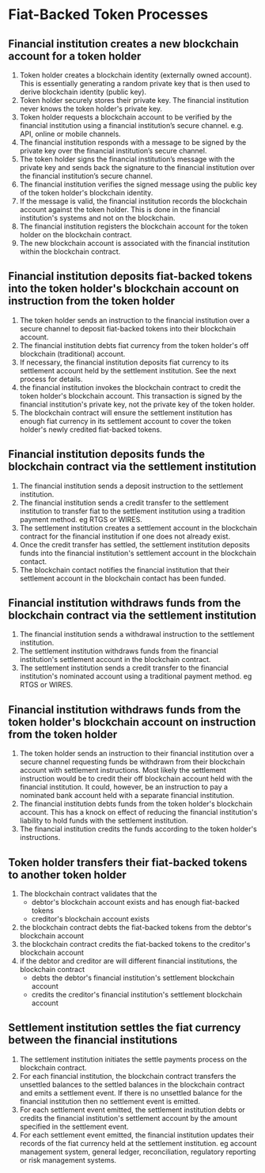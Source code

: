 # Fiat-Backed Token Processes

## Financial institution creates a new blockchain account for a token holder
1. Token holder creates a blockchain identity (externally owned account). This is essentially generating a random private key that is then used to derive blockchain identity (public key).
2. Token holder securely stores their private key. The financial institution never knows the token holder's private key.
3. Token holder requests a blockchain account to be verified by the financial institution using a financial institution’s secure channel. e.g. API, online or mobile channels.
4. The financial institution responds with a message to be signed by the private key over the financial institution’s secure channel.
5. The token holder signs the financial institution’s message with the private key and sends back the signature to the financial institution over the financial institution’s secure channel.
6. The financial institution verifies the signed message using the public key of the token holder's blockchain identity.
7. If the message is valid, the financial institution records the blockchain account against the token holder. This is done in the financial institution's systems and not on the blockchain.
8. The financial institution registers the blockchain account for the token holder on the blockchain contract.
9. The new blockchain account is associated with the financial institution within the blockchain contract.

## Financial institution deposits fiat-backed tokens into the token holder's blockchain account on instruction from the token holder
1. The token holder sends an instruction to the financial institution over a secure channel to deposit fiat-backed tokens into their blockchain account.
2. The financial institution debts fiat currency from the token holder's off blockchain (traditional) account.
3. If necessary, the financial institution deposits fiat currency to its settlement account held by the settlement institution. See the next process for details.
4. the financial institution invokes the blockchain contract to credit the token holder's blockchain account. This transaction is signed by the financial institution's private key, not the private key of the token holder.
5. The blockchain contract will ensure the settlement institution has enough fiat currency in its settlement account to cover the token holder's newly credited fiat-backed tokens.

## Financial institution deposits funds the blockchain contract via the settlement institution
1. The financial institution sends a deposit instruction to the settlement institution.
2. The financial institution sends a credit transfer to the settlement institution to transfer fiat to the settlement institution using a tradition payment method. eg RTGS or WIRES.
3. The settlement institution creates a settlement account in the blockchain contract for the financial institution if one does not already exist.
4. Once the credit transfer has settled, the settlement institution deposits funds into the financial institution's settlement account in the blockchain contact.
5. The blockchain contact notifies the financial institution that their settlement account in the blockchain contact has been funded.

## Financial institution withdraws funds from the blockchain contract via the settlement institution
1. The financial institution sends a withdrawal instruction to the settlement institution.
2. The settlement institution withdraws funds from the financial institution's settlement account in the blockchain contract.
3. The settlement institution sends a credit transfer to the financial institution's nominated account using a traditional payment method. eg RTGS or WIRES.

## Financial institution withdraws funds from the token holder's blockchain account on instruction from the token holder
1. The token holder sends an instruction to their financial institution over a secure channel requesting funds be withdrawn from their blockchain account with settlement instructions. Most likely the settlement instruction would be to credit their off blockchain account held with the financial institution. It could, however, be an instruction to pay a nominated bank account held with a separate financial institution.
2. The financial institution debts funds from the token holder's blockchain account. This has a knock on effect of reducing the financial institution's liability to hold funds with the settlement institution.
3. The financial institution credits the funds according to the token holder's instructions.

## Token holder transfers their fiat-backed tokens to another token holder
1. The blockchain contract validates that the
    * debtor's blockchain account exists and has enough fiat-backed tokens
    * creditor's blockchain account exists
2. the blockchain contract debts the fiat-backed tokens from the debtor's blockchain account
3. the blockchain contract credits the fiat-backed tokens to the creditor's blockchain account
4. if the debtor and creditor are will different financial institutions, the blockchain contract
    * debts the debtor's financial institution's settlement blockchain account
    * credits the creditor's financial institution's settlement blockchain account

## Settlement institution settles the fiat currency between the financial institutions
1. The settlement institution initiates the settle payments process on the blockchain contract.
2. For each financial institution, the blockchain contract transfers the unsettled balances to the settled balances in the blockchain contract and emits a settlement event. If there is no unsettled balance for the financial institution then no settlement event is emitted.
3. For each settlement event emitted, the settlement institution debts or credits the financial institution's settlement account by the amount specified in the settlement event.
4. For each settlement event emitted, the financial institution updates their records of the fiat currency held at the settlement institution. eg account management system, general ledger, reconciliation, regulatory reporting or risk management systems.